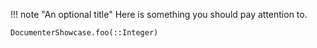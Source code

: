 !!! note "An optional title"
    Here is something you should pay attention to.


```@docs
DocumenterShowcase.foo(::Integer)
```

